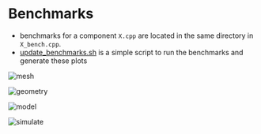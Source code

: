 # Benchmarks

- benchmarks for a component `X.cpp` are located in the same directory
in `X_bench.cpp`.
- [update_benchmarks.sh](update_benchmarks.sh) is a simple script to run
  the benchmarks and generate these plots

![mesh](mesh.png)

![geometry](geometry.png)

![model](model.png)

![simulate](simulate.png)
